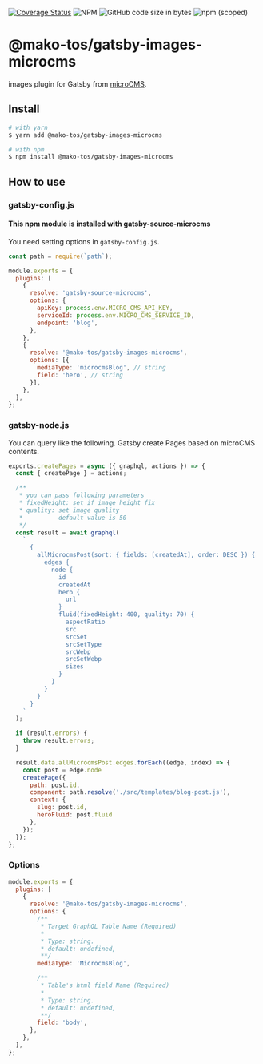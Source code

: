 [![Coverage Status](https://coveralls.io/repos/github/mako-tos/gatsby-images-microcms/badge.svg?branch=master)](https://coveralls.io/github/mako-tos/gatsby-images-microcms?branch=master)
![NPM](https://img.shields.io/npm/l/@mako-tos/gatsby-images-microcms)
![GitHub code size in bytes](https://img.shields.io/github/languages/code-size/mako-tos/gatsby-images-microcms)
![npm (scoped)](https://img.shields.io/npm/v/@mako-tos/gatsby-images-microcms)

# @mako-tos/gatsby-images-microcms

images plugin for Gatsby from [microCMS](https://microcms.io/).

## Install

```sh
# with yarn
$ yarn add @mako-tos/gatsby-images-microcms
```

```sh
# with npm
$ npm install @mako-tos/gatsby-images-microcms
```

## How to use

### gatsby-config.js

#### This npm module is installed with gatsby-source-microcms

You need setting options in `gatsby-config.js`.

```js
const path = require(`path`);

module.exports = {
  plugins: [
    {
      resolve: 'gatsby-source-microcms',
      options: {
        apiKey: process.env.MICRO_CMS_API_KEY,
        serviceId: process.env.MICRO_CMS_SERVICE_ID,
        endpoint: 'blog',
      },
    },
    {
      resolve: '@mako-tos/gatsby-images-microcms',
      options: [{
        mediaType: 'microcmsBlog', // string
        field: 'hero', // string
      }],
    },
  ],
};
```

### gatsby-node.js

You can query like the following. Gatsby create Pages based on microCMS contents.

```js
exports.createPages = async ({ graphql, actions }) => {
  const { createPage } = actions;

  /**
   * you can pass following parameters
   * fixedHeight: set if image height fix
   * quality: set image quality
   *          default value is 50
   */
  const result = await graphql(
    `
      {
        allMicrocmsPost(sort: { fields: [createdAt], order: DESC }) {
          edges {
            node {
              id
              createdAt
              hero {
                url
              }
              fluid(fixedHeight: 400, quality: 70) {
                aspectRatio
                src
                srcSet
                srcSetType
                srcWebp
                srcSetWebp
                sizes
              }
            }
          }
        }
      }
    `
  );

  if (result.errors) {
    throw result.errors;
  }

  result.data.allMicrocmsPost.edges.forEach((edge, index) => {
    const post = edge.node
    createPage({
      path: post.id,
      component: path.resolve('./src/templates/blog-post.js'),
      context: {
        slug: post.id,
        heroFluid: post.fluid
      },
    });
  });
};
```

### Options

```js
module.exports = {
  plugins: [
    {
      resolve: '@mako-tos/gatsby-images-microcms',
      options: {
        /**
         * Target GraphQL Table Name (Required)
         *
         * Type: string.
         * default: undefined,
         **/
        mediaType: 'MicrocmsBlog',

        /**
         * Table's html field Name (Required)
         *
         * Type: string.
         * default: undefined,
         **/
        field: 'body',
      },
    },
  ],
};
```
